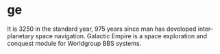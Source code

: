 # ge
It is 3250 in the standard year, 975 years since man has developed inter-planetary space navigation. Galactic Empire is a space exploration and conquest module for Worldgroup BBS systems.
